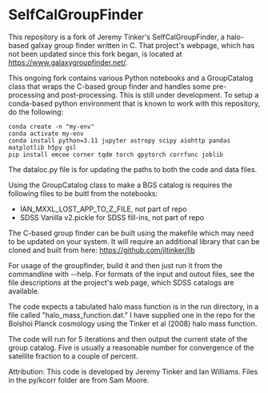 # SelfCalGroupFinder

This repository is a fork of Jeremy Tinker's SelfCalGroupFinder, a halo-based galxay group finder written in C. That project's webpage, which has not been updated since this fork began, is located at https://www.galaxygroupfinder.net/.

This ongoing fork contains various Python notebooks and a GroupCatalog class that wraps the C-based group finder and handles some pre-processing and post-processing. This is still under development. To setup a conda-based python environment that is known to work with this repository, do the following:

```
conda create -n "my-env"
conda activate my-env
conda install python=3.11 jupyter astropy scipy aiohttp pandas matplotlib h5py gsl
pip install emcee corner tqdm torch gpytorch corrfunc joblib
```

The dataloc.py file is for updating the paths to both the code and data files.

Using the GroupCatalog class to make a BGS catalog is requires the following files to be buitl from the notebooks:
- IAN_MXXL_LOST_APP_TO_Z_FILE, not part of repo
- SDSS Vanilla v2.pickle for SDSS fill-ins, not part of repo

The C-based group finder can be built using the makefile which may need to be updated on your system. It will require an additional library that can be cloned and built from here: https://github.com/jltinker/lib

For usage of the groupfinder, build it and then just run it from the commandline with --help. For formats of the input and outout files, see the file descriptions at the project's web page, which SDSS catalogs are available.

The code expects a tabulated halo mass function is in the run directory, in a file called "halo_mass_function.dat." I have supplied one in the repo for the Bolshoi Planck cosmology using the Tinker et al (2008) halo mass function.

The code will run for 5 iterations and then output the current state of the group catalog. Five is usually a reasonable number for convergence of the satellite fraction to a couple of percent.

Attribution:
This code is developed by Jeremy Tinker and Ian Williams.
Files in the py/kcorr folder are from Sam Moore.   
